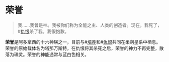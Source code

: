 # 荣誉

> 我……我曾是神。我被你们称为全能之主、人类的创造者。现在，我死了，#[仇恨](characters/odium)杀了我。我很抱歉。

**荣誉**是阿多拿西的十六神瑛之一，目前与#[培养](characters/cultivation)和#[仇恨](characters/odium)共同在柔刹星系中栖息。荣誉的原始载体名为塔那万斯特，在仇恨将其杀死之后，荣誉的神力不再完整，散落为瑛灵。荣誉的神能通常与蓝白色相关。
